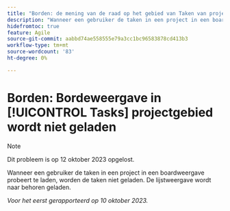 ```yaml
---
title: "Borden: de mening van de raad op het gebied van Taken van project laadt niet"
description: "Wanneer een gebruiker de taken in een project in een boardweergave probeert te laden, worden de taken niet geladen. De lijstweergave wordt naar behoren geladen."
hidefromtoc: true
feature: Agile
source-git-commit: aabbd74ae558555e79a3cc1bc96583878cd413b3
workflow-type: tm+mt
source-wordcount: '83'
ht-degree: 0%

---
```



# Borden: Bordeweergave in [!UICONTROL Tasks] projectgebied wordt niet geladen

>[!NOTE]
>
>Dit probleem is op 12 oktober 2023 opgelost.

Wanneer een gebruiker de taken in een project in een boardweergave probeert te laden, worden de taken niet geladen. De lijstweergave wordt naar behoren geladen.

_Voor het eerst gerapporteerd op 10 oktober 2023._
